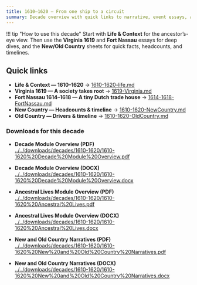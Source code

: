 ```yaml
---
title: 1610–1620 — From one ship to a circuit
summary: Decade overview with quick links to narrative, event essays, and context sheets.
---
```


!!! tip "How to use this decade"
    Start with **Life & Context** for the ancestor’s-eye view. Then use the **Virginia 1619** and **Fort Nassau** essays for deep dives, and the **New/Old Country** sheets for quick facts, headcounts, and timelines.

## Quick links

- **Life & Context — 1610–1620** → [1610-1620-life.md](./1610-1620-life.md)
- **Virginia 1619 — A society takes root** → [1619-Virginia.md](./1619-Virginia.md)
- **Fort Nassau 1614–1618 — A tiny Dutch trade house** → [1614-1618-FortNassau.md](./1614-1618-FortNassau.md)
- **New Country — Headcounts & timeline** → [1610-1620-NewCountry.md](./1610-1620-NewCountry.md)
- **Old Country — Drivers & timeline** → [1610-1620-OldCountry.md](./1610-1620-OldCountry.md)

### Downloads for this decade

- **Decade Module Overview (PDF)**  
  [../../downloads/decades/1610-1620/1610-1620%20Decade%20Module%20Overview.pdf](../../downloads/decades/1610-1620/1610-1620%20Decade%20Module%20Overview.pdf)

- **Decade Module Overview (DOCX)**  
  [../../downloads/decades/1610-1620/1610-1620%20Decade%20Module%20Overview.docx](../../downloads/decades/1610-1620/1610-1620%20Decade%20Module%20Overview.docx)
  
- **Ancestral Lives Module Overview (PDF)**  
  [../../downloads/decades/1610-1620/1610-1620%20Ancestral%20Lives.pdf](../../downloads/decades/1610-1620/1610-1620%20Ancestral%20Lives.pdf)

- **Ancestral Lives Module Overview (DOCX)**  
  [../../downloads/decades/1610-1620/1610-1620%20Ancestral%20Lives.docx](../../downloads/decades/1610-1620/1610-1620%20Ancestral%20Lives.docx)

- **New and Old Country Narratives (PDF)**  
  [../../downloads/decades/1610-1620/1610-1620%20New%20and%20Old%20Country%20Narratives.pdf](../../downloads/decades/1610-1620/1610-1620%20New%20and%20Old%20Country%20Narratives.pdf)

- **New and Old Country Narratives (DOCX)**  
  [../../downloads/decades/1610-1620/1610-1620%20New%20and%20Old%20Country%20Narratives.docx](../../downloads/decades/1610-1620/1610-1620%20New%20and%20Old%20Country%20Narratives.docx)





